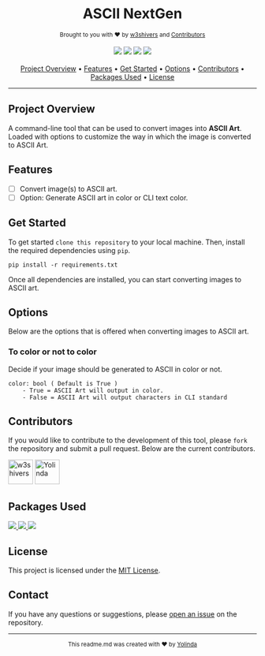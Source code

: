 <!-- File Header -->
<h1 align="center">
  ASCII NextGen
</h1>

<div align="center">
  <sub>
    Brought to you with ❤︎ by <a href="https://github.com/w3shivers" title="w3shivers">w3shivers</a> and <a href="#contributors" title="Contributors">Contributors</a>
  </sub>
</div>

<br/>

<!-- Project Badges -->
<div align="center">
  <img src="https://img.shields.io/badge/Version-0.9.0-red">
  <img src="https://img.shields.io/badge/Stability-Experimental-blue">
  <img src="https://img.shields.io/badge/Language-Python%20v3.11+-yellow">
  <img src="https://img.shields.io/badge/License-MIT-purple">
</div>

<br/>

<!-- Table of Contents -->
<div align="center">
  <a href="#project-overview" title="Project Overview">Project Overview</a> •
  <a href="#features" title="Features">Features</a> •
  <a href="#get-started" title="Get Started">Get Started</a> •
  <a href="#options" title="Options">Options</a> •
  <a href="#contributors" title="Contributors">Contributors</a> •
  <a href="#packages-used" title="Packages Used">Packages Used</a> •
  <a href="#license" title="License">License</a>
</div>

<hr>

<!-- Project Overview start here -->
## Project Overview
A command-line tool that can be used to convert images into **ASCII Art**. Loaded with options to customize the way in which the image is converted to ASCII Art.

<!-- Features -->
## Features
- [ ] Convert image(s) to ASCII art.
- [ ] Option: Generate ASCII art in color or CLI text color.

<!-- Get started -->
## Get Started
To get started ``clone this repository`` to your local machine. Then, install the required dependencies using `pip`.

```
pip install -r requirements.txt
```

Once all dependencies are installed, you can start converting images to ASCII art.

<!-- Options -->
## Options
Below are the options that is offered when converting images to ASCII art.

### To color or not to color
Decide if your image should be generated to ASCII in color or not.

```
color: bool ( Default is True )
    - True = ASCII Art will output in color.
    - False = ASCII Art will output characters in CLI standard
```

<!-- Contributors -->
## Contributors
If you would like to contribute to the development of this tool, please `fork` the repository and submit a pull request. Below are the current contributors.

[//]: contributor-faces
<a href="https://github.com/w3shivers"><img src="https://avatars.githubusercontent.com/u/83607204?v=4" title="w3shivers" width="50" height="50"></a> <a href="https://github.com/Yolinda"><img src="https://avatars.githubusercontent.com/u/1070989?v=4" title="Yolinda" width="50" height="50"></a>

[//]: contributor-faces

<!-- Packages Used -->
## Packages Used
<a href="https://pypi.org/project/Pillow/" title="Pillow v9.5.0+">
  <img src="https://img.shields.io/badge/Package-Pillow%20v9.5.0+-purple">
</a>
<a href="https://pypi.org/project/rich/" title="Rich 13.4.1+">
  <img src="https://img.shields.io/badge/Package-Rich%20v13.4.1+-red">
</a>
<a href="https://pypi.org/project/webcolors/1.3/" title="WebColors 1.13+">
  <img src="https://img.shields.io/badge/Package-WebColors%20v1.13+-blue">
</a>

<!-- License -->
## License
This project is licensed under the <a href="https://github.com/w3shivers/text-based-game-creator/blob/main/LICENSE">MIT License</a>.

<!-- Contact -->
## Contact
If you have any questions or suggestions, please <a href="https://github.com/w3shivers/ascii-next-gen/issues" title="Open an issue on this repo">open an issue</a> on the repository.

<hr>

<div align="center">
  <sub>
    This readme.md was created with ❤︎ by <a href="https://github.com/Yolinda" title="Yolinda">Yolinda</a>
  </sub>
</div>